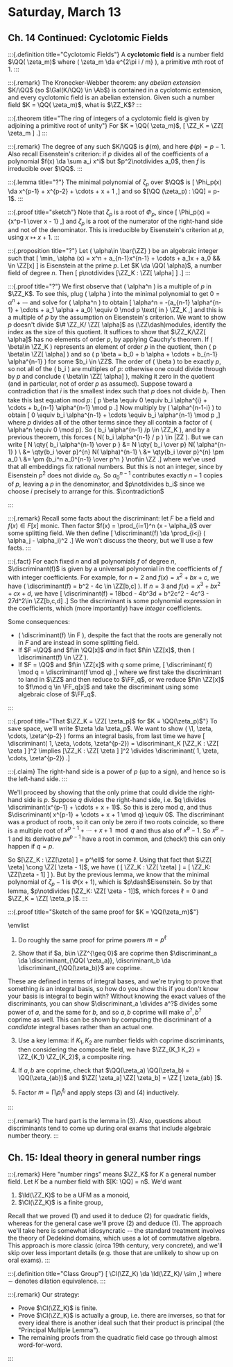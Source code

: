 # Saturday, March 13

## Ch. 14 Continued: Cyclotomic Fields 

:::{.definition title="Cyclotomic Fields"}
A **cyclotomic field** is a number field $\QQ( \zeta_m)$ where \( \zeta_m \da e^{2\pi i / m} \), a primitive $m$th root of 1.
:::

:::{.remark}
The Kronecker-Webber theorem: any *abelian extension* $K/\QQ$ (so $\Gal(K/\QQ) \in \Ab$) is contained in a cyclotomic extension, and every cyclotomic field is an abelian extension.
Given such a number field $K = \QQ( \zeta_m)$, what is $\ZZ_K$?
:::

:::{.theorem title="The ring of integers of a cyclotomic field is given by adjoining a primitive root of unity"}
For $K = \QQ( \zeta_m)$,
\[
\ZZ_K = \ZZ[ \zeta_m ]
.\]
:::

:::{.remark}
The degree of any such $K/\QQ$ is $\phi(m)$, and here $\phi(p) = p-1$.
Also recall Eisenstein's criterion: if $p$ divides all of the coefficients of a polynomial $f(x) \da \sum a_i x^i$ but $p^2\notdivides a_0$, then $f$ is irreducible over $\QQ$.
:::

:::{.lemma title="?"}
The minimal polynomial of $\zeta_p$ over $\QQ$ is 
\[
\Phi_p(x) \da x^{p-1} + x^{p-2} + \cdots + x + 1
,\]
and so $[\QQ (\zeta_p) : \QQ] = p-1$.
:::

:::{.proof title="sketch"}
Note that $\zeta_p$ is a root of $\Phi_p$, since
\[
\Phi_p(x) = {x^p-1 \over x - 1}
,\]
and $\zeta_p$ is a root of the numerator of the right-hand side and not of the denominator.
This is irreducible by Eisenstein's criterion at $p$, using $x\mapsto x+1$.
:::

:::{.proposition title="?"}
Let \( \alpha\in \bar{\ZZ} \) be an algebraic integer such that
\[
\min_ \alpha (x) = x^n + a_{n-1}x^{n-1} + \cdots + a_1x + a_0 && \in \ZZ[x]
\]
is Eisenstein at the prime $p$.
Let $K \da \QQ( \alpha)$, a number field of degree $n$.
Then 
\[
p\notdivides [\ZZ_K : \ZZ[ \alpha] ]
.\]
:::

:::{.proof title="?"}
We first observe that \( \alpha^n \) is a multiple of $p$ in $\ZZ_K$.
To see this, plug \( \alpha \) into the minimal polynomial to get $0 = \alpha^n + \cdots$ and solve for \( \alpha^n \) to obtain
\[
\alpha^n = -(a_{n-1} \alpha^{n-1} + \cdots + a_1 \alpha + a_0) \equiv 0 \mod p \text{ in } \ZZ_K 
,\]
and this is a multiple of $p$ by the assumption on Eisenstein's criterion.
We want to show $p$ doesn't divide $\# \ZZ_K/ \ZZ[ \alpha]$ as \(\ZZ\dash\)modules, identify the index as the size of this quotient.
It suffices to show that $\ZZ_K/\ZZ[ \alpha]$ has no elements of order $p$, by applying Cauchy's theorem.
If \( \beta\in \ZZ_K \) represents an element of order $p$ in the quotient, then \( p \beta\in \ZZ[ \alpha] \) and so \( p \beta = b_0 + b \alpha + \cdots + b_{n-1} \alpha^{n-1} \) for some $b_i \in \ZZ$.
The order of \( \beta \) to be exactly $p$, so not all of the \( b_i \) are multiples of $p$: otherwise one could divide through by $p$ and conclude \( \beta\in \ZZ[ \alpha] \), making it zero in the quotient (and in particular, not of order $p$ as assumed).
Suppose toward a contradiction that $i$ is the smallest index such that $p$ does not divide $b_i$.
Then take this last equation mod $p$:
\[
p \beta \equiv 0 \equiv b_i \alpha^{i} + \cdots + b_{n-1} \alpha^{n-1} \mod p
.\]
Now multiply by \( \alpha^{n-1-i} \) to obtain
\[
0 \equiv b_i \alpha^{n-1} + \cdots \equiv b_i \alpha^{n-1} \mod p
,\]
where $p$ divides all of the other terms since they all contain a factor of \( \alpha^n \equiv 0 \mod p\).
So \( b_i \alpha^{n-1} /p \in \ZZ_K \), and by a previous theorem, this forces \( N( b_i \alpha^{n-1} / p ) \in |ZZ \).
But we can write 
\[
N \qty{ b_i \alpha^{n-1} \over p }
&=
N \qty{ b_i \over p} N( \alpha^{n-1} ) \\
&= \qty{b_i \over p}^{n} N( \alpha)^{n-1} \\
&= \qty{b_i \over p}^{n} \pm a_0 \\
&= \pm {b_i^n a_0^{n-1} \over p^n } \not\in \ZZ
.\]
where we've used that all embeddings fix rational numbers.
But this is not an integer, since by Eisenstein $p^2$ does not divide $a_0$.
So $a_0^{n-1}$ contributes exactly $n-1$ copies of $p$, leaving a $p$ in the denominator, and $p\notdivides b_i$ since we choose $i$ precisely to arrange for this.
$\contradiction$

:::

:::{.remark}
Recall some facts about the discriminant: let $F$ be a field and $f(x) \in F[x]$ monic.
Then factor $f(x) = \prod_{i=1}^n (x - \alpha_i)$ over some splitting field.
We then define 
\[
\discriminant(f) \da \prod_{i<j} ( \alpha_j - \alpha_i)^2
.\]
We won't discuss the theory, but we'll use a few facts.
:::

:::{.fact}
For each fixed $n$ and all polynomials $f$ of degree $n$, $\discriminant(f)$ is given by a universal polynomial in the coefficients of $f$ with integer coefficients.
For example, for $n=2$ and $f(x) = x^2 + bx + c$, we have \( \discriminant(f) = b^2 - 4c \in \ZZ[b,c] \).
If $n=3$ and $f(x) = x^3 + bx^2 + cx + d$, we have
\[
\discriminant(f) = 18bcd - 4b^3d + b^2c^2 - 4c^3 - 27d^2\in \ZZ[b,c,d]
.\]
So the discriminant is some polynomial expression in the coefficients, which (more importantly) have *integer* coefficients.

Some consequences:

- \( \discriminant(f) \in F \), despite the fact that the roots are generally not in $F$ and are instead in some splitting field.
- If $F =\QQ$ and $f\in \QQ[x]$ *and* in fact $f\in \ZZ[x]$, then \( \discriminant(f) \in \ZZ \).
- If $F = \QQ$ and $f\in \ZZ[x]$ with $q$ some prime,
\[
\discriminant( f) \mod q = \discriminant(f \mod q)
,\]
  where we first take the discriminant to land in $\ZZ$ and then reduce to $\FF_q$, or we reduce $f\in \ZZ[x]$ to $f\mod q \in \FF_q[x]$ and take the discriminant using some algebraic close of $\FF_q$.

:::


:::{.proof title="That $\ZZ_K = \ZZ[ \zeta_p]$ for $K = \QQ(\zeta_p)$"}
To save space, we'll write $\zeta \da \zeta_p$.
We want to show \( \1, \zeta, \cdots, \zeta^{p-2} \) forms an integral basis, from last time we have
\[
\discriminant( 1, \zeta, \cdots, \zeta^{p-2}) = 
\discriminant_K 
[\ZZ_K : \ZZ[ \zeta ] ]^2 
\implies
[\ZZ_K : \ZZ[ \zeta ] ]^2 
\divides
\discriminant( 1, \zeta, \cdots, \zeta^{p-2}) 
.\]

:::{.claim}
The right-hand side is a power of $p$ (up to a sign), and hence so is the left-hand side.
:::

We'll proceed by showing that the only prime that could divide the right-hand side is $p$.
Suppose $q$ divides the right-hand side, i.e. $q \divides \discriminant(x^{p-1} + \cdots + x + 1)$.
So this is zero mod $q$, and thus $\discriminant( x^{p-1} + \cdots + x + 1 \mod q) \equiv 0$.
The discriminant was a product of roots, so it can only be zero if two roots coincide, so there is a multiple root of $x^{p-1} + \cdots + x + 1 \mod q$ and thus also of $x^p - 1$.
So $x^p-1$ and its derivative $px^{p-1}$ have a root in common, and (check!) this can only happen if $q=p$.

So $[\ZZ_K : \ZZ[\zeta] ] = p^\ell$ for some $\ell$.
Using that fact that $\ZZ[ \zeta] \cong \ZZ[ \zeta - 1]$, we have \( [ \ZZ_K : \ZZ[ \zeta] ] = [ \ZZ_K: \ZZ[\zeta - 1] ] \).
But by the previous lemma, we know that the minimal polynomial of $\zeta_p - 1$ is $\Phi(x+1)$, which is $p\dash$Eisenstein.
So by that lemma, $p\notdivides [\ZZ_K: \ZZ[ \zeta - 1]]$, which forces $\ell = 0$ and $\ZZ_K = \ZZ[ \zeta_p ]$.
:::


:::{.proof title="Sketch of the same proof for $K = \QQ(\zeta_m)$"}

\envlist

1. Do roughly the same proof for prime powers $m = p^\ell$

2. Show that if $a, b\in \ZZ^{\geq 0}$ are coprime then $\discriminant_a \da \discriminant_{\QQ( \zeta_a)}, \discriminant_b \da \discriminant_{\QQ(\zeta_b)}$ are coprime.
  
  These are defined in terms of integral bases, and we're trying to prove that something *is* an integral basis, so how do you show this if you don't know your basis is integral to begin with?
  Without knowing the exact values of the discriminants, you can show $\discriminant_a \divides a^?$ divides some power of $a$, and the same for $b$, and so $a, b$ coprime will make $a^?, b^?$ coprime as well.
  This can be shown by computing the discriminant of a *candidate* integral bases rather than an actual one.

3. Use a key lemma: if $K_1, K_2$ are number fields with coprime discriminants, then considering the composite field, we have $\ZZ_{K_1 K_2} = \ZZ_{K_1} \ZZ_{K_2}$, a composite ring.


4. If $a, b$ are coprime, check that $\QQ(\zeta_a) \QQ(\zeta_b) = \QQ(\zeta_{ab})$ and $\ZZ[ \zeta_a] \ZZ[ \zeta_b] = \ZZ [ \zeta_{ab} ]$.

5. Factor $m = \prod_{i} p_i^{\ell_i}$ and apply steps (3) and (4) inductively.

:::

:::{.remark}
The hard part is the lemma in (3).
Also, questions about discriminants tend to come up during oral exams that include algebraic number theory.
:::

## Ch. 15: Ideal theory in general number rings


:::{.remark}
Here "number rings" means $\ZZ_K$ for $K$ a general number field.
Let $K$ be a number field with $[K: \QQ] = n$.
We'd want 

1. $\Id(\ZZ_K)$ to be a UFM as a monoid,
2. $\Cl(\ZZ_K)$ is a finite group,

Recall that we proved (1) and used it to deduce (2) for quadratic fields, whereas for the general case we'll prove (2) and deduce (1).
The approach we'll take here is somewhat idiosyncratic -- the standard treatment involves the theory of Dedekind domains, which uses a lot of commutative algebra.
This approach is more classic (circa 19th century, very concrete), and we'll skip over less important details (e.g. those that are unlikely to show up on oral exams).
:::


:::{.definition title="Class Group"}
\[
\Cl(\ZZ_K) \da \Id(\ZZ_K)/ \sim
,\]
where $\sim$ denotes dilation equivalence.
:::


:::{.remark}
Our strategy:

- Prove $\Cl(\ZZ_K)$ is finite.
- Prove $\Cl(\ZZ_K)$ is actually a group, i.e. there are inverses, so that for every ideal there is another ideal such that their product is principal (the "Principal Multiple Lemma").
- The remaining proofs from the quadratic field case go through almost word-for-word.

:::

















